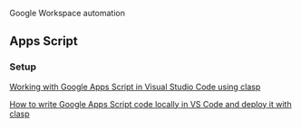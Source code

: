 Google Workspace automation

## Apps Script

### Setup

[Working with Google Apps Script in Visual Studio Code using clasp](https://yagisanatode.com/2019/04/01/working-with-google-apps-script-in-visual-studio-code-using-clasp)

[How to write Google Apps Script code locally in VS Code and deploy it with clasp](https://medium.com/geekculture/how-to-write-google-apps-script-code-locally-in-vs-code-and-deploy-it-with-clasp-9a4273e2d018)

